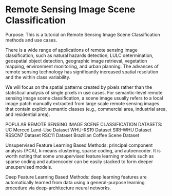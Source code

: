 # Remote Sensing Image Scene Classification

Purpose: This is a tutorial on Remote Sensing Image Scene Classification methods and use cases.

There is a wide range of applications of remote sensing image classification, such as natural hazards detection, LULC determination, geospatial object detection, geographic image retrieval, vegetation mapping, environment monitoring, and urban planning. The advances of remote sensing technology has significantly increased spatial resolution and the within class variability.

We will focus on the spatial patterns created by pixels rather than the statistical analysis of single pixels in use cases. For semantic-level remote sensing image scene classification, a scene image usually refers to a local image patch manually extracted from large scale remote sensing images that contain explicit semantic classes (e.g., commercial area, industrial area, and residential area).

POPULAR REMOTE SENSING IMAGE SCENE CLASSIFICATION DATASETS:
UC Merced Land-Use Dataset
WHU-RS19 Dataset
SIRI-WHU Dataset
RSSCN7 Dataset
RSC11 Dataset
Brazilian Coffee Scene Dataset

Unsupervised Feature Learning Based Methods: principal component analysis (PCA), k-means clustering, sparse coding, and autoencoder. It is worth noting that some unsupervised feature learning models such as sparse coding and autoencoder can be easily stacked to form deeper unsupervised models.

Deep Feature Learning Based Methods: deep learning features are automatically learned from data using a general-purpose learning procedure via deep-architecture neural networks.
